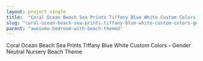 ```yaml
---
layout: project_single
title:  "Coral Ocean Beach Sea Prints Tiffany Blue White Custom Colors - Gender Neutral Nursery Beach Theme"
slug: "coral-ocean-beach-sea-prints-tiffany-blue-white-custom-colors-gender-neutral-nursery-beach"
parent: "awesome-bedroom-with-beach-themed"
---
```

Coral Ocean Beach Sea Prints Tiffany Blue White Custom Colors - Gender Neutral Nursery Beach Theme